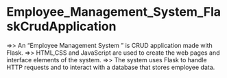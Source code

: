 # Employee_Management_System_FlaskCrudApplication

=>> An “Employee Management System ” is CRUD application made with Flask.
=>> HTML,CSS and JavaScript are used to create the web pages and interface elements of the system.
=>> The system uses Flask to handle HTTP requests and to interact with a database that stores employee data.

